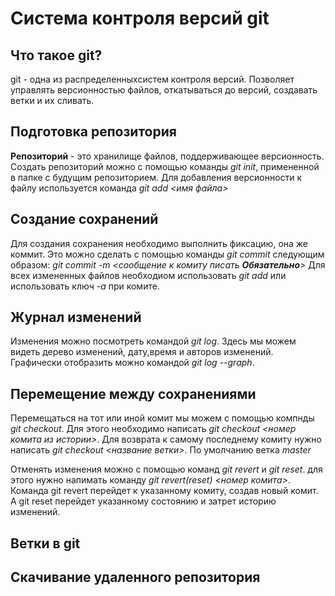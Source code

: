 # Система контроля версий git

## Что такое git?

git - одна из распределенныхсистем контроля версий. Позволяет управлять версионностью файлов, откатываться до версий, создавать ветки и их сливать.

## Подготовка репозитория

**Репозиторий** - это хранилище файлов, поддерживающее версионность. Создать репозиторий можно с помощью команды *git init*, примененной в папке с будущим репозиторием.
Для добавления версионности к файлу используется команда *git add <имя файла>*


## Создание сохранений

Для создания сохранения необходимо выполнить фиксацию, она же коммит. Это можно сделать с помощью команды *git commit* следующим образом: *git commit -m <сообщение к комиту писать **Обязательно**>*
Для всех измененных файлов необходиом использовать *git add* или использовать ключ *-a* при комите.

## Журнал изменений

Изменения можно посмотреть командой *git log*. Здесь мы можем видеть дерево изменений, дату,время и авторов изменений. Графически отобразить можно командой *git log --graph*.

## Перемещение между сохранениями

Перемещаться на тот или иной комит мы можем с помощью компнды *git checkout*. Для этого необходимо написать *git checkout <номер комита из истории>*. Для возврата к самому последнему комиту нужно написать *git checkout <название ветки>*. По умолчанию ветка *master* 

Отменять изменения можно с помощью команд *git revert* и *git reset*. для этого нужно напимать команду *git revert(reset) <номер комита>*. Команда git revert перейдет к указанному комиту, создав новый комит. А git reset перейдет указанному состоянию и затрет историю изменений.

## Ветки в git

## Скачивание удаленного репозитория